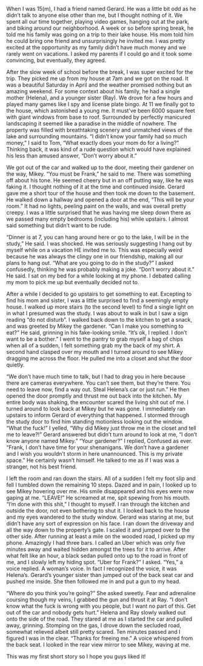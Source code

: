 
When I was 15(m), I had a friend named Gerard. He was a little bit odd as he didn’t talk to anyone else other than me, but I thought nothing of it. We spent all our time together, playing video games, hanging out at the park, and biking around our neighborhood. A week or so before spring break, he told me his family was going on a trip to their lake house. His mom told him he could bring one friend and unsurprisingly he invited me. I was pretty excited at the opportunity as my family didn’t have much money and we rarely went on vacations. I asked my parents if I could go and it took some convincing, but eventually, they agreed. 

After the slow week of school before the break, I was super excited for the trip. They picked me up from my house at 7am and we got on the road. It was a beautiful Saturday in April and the weather promised nothing but an amazing weekend. For some context about his family, he had a single mother (Helena), and a younger sister (Ray). We drove for a few hours and played many games like I spy and license plate bingo. At 11 we finally got to the house, which astonished a young me. It must’ve been 6000 square feet with giant windows from base to roof. Surrounded by perfectly manicured landscaping it seemed like a paradise in the middle of nowhere. The property was filled with breathtaking scenery and unmatched  views of the lake and surrounding mountains. “I didn’t know your family had so much money,” I said to Tom, “What exactly does your mom do for a living?” Thinking back, it was kind of a rude question which would have explained his less than amused answer, “Don’t worry about it.”

We got out of the car and walked up to the door, meeting their gardener on the way, Mikey. “You must be Frank,” he said to me. There was something off about his tone. He seemed cheery but in an off putting way, like he was faking it. I thought nothing of it at the time and continued inside. Gerard gave me a short tour of the house and then took me down to the basement. He walked down a hallway and opened a door at the end, “This will be your room.” It had no lights, peeling paint on the walls, and was overall pretty creepy. I was a little surprised that he was having me sleep down there as we passed many empty bedrooms (including his) while upstairs. I almost said something but didn’t want to be rude. 

“Dinner is at 7, you can hang around here or go to the lake, I will be in the study,” He said. I was shocked. He was seriously suggesting I hang out by myself while on a vacation HE invited me to. This was especially weird because he was always the clingy one in our friendship, making all our plans to hang out. “What are you going to do in the study?” I asked confusedly, thinking he was probably making a joke. “Don’t worry about it.” He said. I sat on my bed for a while looking at my phone. I debated calling my mom to pick me up but eventually decided not to. 

After a while I decided to go upstairs to get something to eat. Excepting to find his mom and sister, I was a little surprised to find a seemingly empty house. I walked up more stairs (to the second level) to find a single light on in what I presumed was the study. I was about to walk in but I saw a sign reading “do not disturb”. I walked back down to the kitchen to get a snack, and was greeted by Mikey the gardener. “Can I make you something to eat?” He said, grinning in his fake-looking smile. “It’s ok, I replied. I don’t want to be a bother.” I went to the pantry to grab myself a bag of chips when all of a sudden, I felt something grab my the back of my shirt. A second hand clasped over my mouth and I turned around to see Mikey dragging me across the floor. He pulled me into a closet and shut the door quietly.

“We don’t have much time to talk, but I had to drag you in here because there are cameras everywhere. You can’t see them, but they’re there. You need to leave now, find a way out. Steal Helena’s car or just run.” He then opened the door promptly and thrust me out back into the kitchen. My entire body was shaking, the encounter scared the living shit out of me. I turned around to look back at Mikey but he was gone. I immediately ran upstairs to inform Gerard of everything that happened. I stormed through the study door to find him standing motionless looking out the window. “What the fuck!” I yelled, “Why did Mikey just throw me in the closet and tell me to leave?!” Gerard answered but didn’t turn around to look at me, “I don’t know anyone named Mikey.” 
“Your gardener?” I replied, Confused as ever.
“Frank, I don’t have time for your shenanigans. We don’t have a gardener and I wish you wouldn’t storm in here unannounced. This is my private space.” He certainly wasn’t himself. He talked to me as if I was was a stranger, not his best friend. 

I left the room and ran down the stairs. All of a sudden I felt my foot slip and fell I tumbled down the remaining 10 steps. Dazed and in pain, I looked up to see Mikey hovering over me. His smile disappeared and his eyes were now gaping at me. “LEAVE!” He screamed at me, spit spewing from his mouth.
“I’m done with this shit,” I thought to myself. I ran through the kitchen and outside the door, not even bothering to shut it. I looked back to the house and my eyes wandered to the study window. Gerard was staring at me, but didn’t have any sort of expression on his face. I ran down the driveway and all the way down to the property’s gate. I scaled it and jumped over to the other side. After running at least a mile on the wooded road, I picked up my phone. Amazingly I had three bars. I called an Uber which was only five minutes away and waited hidden amongst the trees for it to arrive. After what felt like an hour, a black sedan pulled onto up to the road in front of me, and I slowly left my hiding spot. “Uber for Frank?” I asked. “Yes,” a voice replied. A woman’s voice. In fact I recognized the voice, it was Helena’s. Gerard’s younger sister than jumped out of the back seat car and pushed me inside. She then followed me in and put a gun to my head. 

“Where do you think you’re going?” She asked sweetly. Fear and adrenaline coursing though my veins, I grabbed the gun and thrust it at Ray. “I don’t know what the fuck is wrong with you people, but I want no part of this. Get out of the car and nobody gets hurt.” Helena and Ray slowly walked out onto the side of the road. They stared at me as I started the car and pulled away, grinning. Stomping on the gas, I drove down the secluded road, somewhat relieved albeit still pretty scared. Ten minutes passed and I figured I was in the clear. “Thanks for freeing me.” A voice whispered from the back seat. I looked in the rear view mirror to see Mikey, waving at me. 







This was my first short story so I hope you guys liked it!